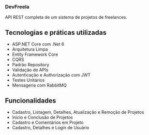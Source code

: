 ### DevFreela
API REST completa de um sistema de projetos de freelances.

## Tecnologias e práticas utilizadas
 - ASP.NET Core com .Net 6
 - Arquitetura Limpa
 - Entity Framework Core
 - CQRS
 - Padrão Repository
 - Validação de APIs
 - Autenticação e Authorização com JWT
 - Testes Unitários
 - Mensageria com RabbitMQ

## Funcionalidades
 - Cadastro, Listagem, Detalhes, Atualização e Remoção de Projetos
 - Início e Conclusão de Projetos
 - Cadastro e Comentários em Projeto
 - Cadastro, Detalhes e Login de Usuário
